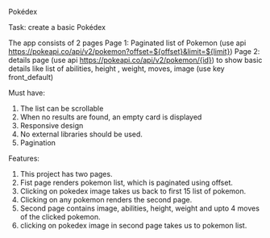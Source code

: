 Pokédex

Task: create a basic Pokédex

The app consists of 2 pages
Page 1: Paginated list of Pokemon (use api https://pokeapi.co/api/v2/pokemon?offset=${offset}&limit=${limit})
Page 2: details page (use api https://pokeapi.co/api/v2/pokemon/{id}) to show basic details like list of abilities, height , weight, moves, image (use
key front_default)

Must have:
1. The list can be scrollable
2. When no results are found, an empty card is displayed
3. Responsive design
4. No external libraries should be used.
5. Pagination

Features:
1. This project has two pages.
2. Fist page renders pokemon list, which is paginated using offset.
3. Clicking on pokedex image takes us back to first 15 list of pokemon.
4. Clicking on any pokemon renders the second page.
5. Second page contains image, abilities, height, weight and upto 4 moves of the clicked pokemon.
6. clicking on pokedex image in second page takes us to pokemon list.  
